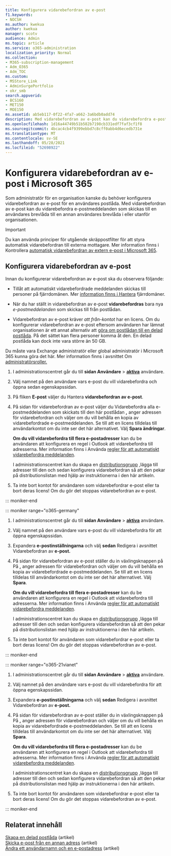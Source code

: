 ```yaml
---
title: Konfigurera vidarebefordran av e-post
f1.keywords:
- NOCSH
ms.author: kwekua
author: kwekua
manager: scotv
audience: Admin
ms.topic: article
ms.service: o365-administration
localization_priority: Normal
ms.collection:
- M365-subscription-management
- Adm_O365
- Adm_TOC
ms.custom:
- MSStore_Link
- AdminSurgePortfolio
- okr_smb
search.appverid:
- BCS160
- MET150
- MOE150
ms.assetid: ab5eb117-0f22-4fa7-a662-3a6bdb0add74
description: Med vidarebefordran av e-post kan du vidarebefordra e-postmeddelanden som Microsoft 365 en användarpostlåda till en annan postlåda i eller utanför organisationen.
ms.openlocfilehash: 1d16a44749b51b582b7198cb331edf7faf3cf1f8
ms.sourcegitcommit: 4bcac4cb4f9399ebbd7c8cff0abb4d6ecedb731e
ms.translationtype: MT
ms.contentlocale: sv-SE
ms.lasthandoff: 05/28/2021
ms.locfileid: "52698922"
---
```

# <a name="configure-email-forwarding-in-microsoft-365"></a>Konfigurera vidarebefordran av e-post i Microsoft 365

Som administratör för en organisation kanske du behöver konfigurera vidarebefordran av e-post för en användares postlåda. Med vidarebefordran av e-post kan du vidarebefordra e-postmeddelanden som skickas till en användares brevlåda till en annan användares brevlåda i eller utanför organisationen.

> [!IMPORTANT]
> Du kan använda principer för utgående skräppostfilter för att styra automatisk vidarebefordran till externa mottagare. Mer information finns i Kontrollera [automatisk vidarebefordran av extern e-post i Microsoft 365](/microsoft-365/security/office-365-security/external-email-forwarding?view=o365-worldwide&preserve-view=true#how-the-outbound-spam-filter-policy-settings-work-with-other-automatic-email-forwarding-controls).

## <a name="configure-email-forwarding"></a>Konfigurera vidarebefordran av e-post

Innan du konfigurerar vidarebefordran av e-post ska du observera följande:

- Tillåt att automatiskt vidarebefordrade meddelanden skickas till personer på fjärrdomänen. Mer [information finns i Hantera](/exchange/mail-flow-best-practices/remote-domains/manage-remote-domains) fjärrdomäner.

- När du har ställt in vidarebefordran av e-post **vidarebefordras** bara nya  *e-postmeddelanden*  som skickas till från postlådan.

- Vidarebefordran av e-post kräver  *att från-kontot*  har en licens. Om du konfigurerar vidarebefordran av e-post eftersom användaren har lämnat organisationen är ett annat alternativ att [göra om postlådan till en delad postlåda](convert-user-mailbox-to-shared-mailbox.md). På det sättet kan flera personer komma åt den. En delad postlåda kan dock inte vara större än 50 GB.

Du måste vara Exchange administratör eller global administratör i Microsoft 365 kunna göra det här. Mer information finns i avsnittet Om [administratörsroller.](../add-users/about-admin-roles.md)

1. I administrationscentret går du till **sidan Användare** \> **[aktiva](https://go.microsoft.com/fwlink/p/?linkid=834822)** användare.

2. Välj namnet på den användare vars e-post du vill vidarebefordra och öppna sedan egenskapssidan.

3. På fliken **E-post** väljer du Hantera **vidarebefordran av e-post**.

4. På sidan för vidarebefordran av e-post väljer du Vidarebefordra alla e-postmeddelanden som skickats till den här postlådan **,** anger adressen för vidarebefordran och väljer om du vill behålla en kopia av vidarebefordrade e-postmeddelanden. Se till att en licens tilldelas till användarkontot om du inte ser det här alternativet. Välj **Spara ändringar**.

    **Om du vill vidarebefordra till flera e-postadresser** kan du be användaren att konfigurera en regel i Outlook att vidarebefordra till adresserna. Mer information finns i Använda [regler för att automatiskt vidarebefordra meddelanden](https://support.microsoft.com/office/45aa9664-4911-4f96-9663-ece42816d746).

     I administrationscentret kan du skapa en [distributionsgrupp](../setup/create-distribution-lists.md) [,](add-user-or-contact-to-distribution-list.md)lägga till adresser till den och sedan konfigurera vidarebefordran så att den pekar på distributionslistan med hjälp av instruktionerna i den här artikeln.

5. Ta inte bort kontot för användaren som vidarebefordrar e-post eller ta bort deras licens!  Om du gör det stoppas vidarebefordran av e-post.

::: moniker-end

::: moniker range="o365-germany"

1. I administrationscentret går du till **sidan Användare** \> **[aktiva](https://go.microsoft.com/fwlink/p/?linkid=847686)** användare.

2. Välj namnet på den användare vars e-post du vill vidarebefordra för att öppna egenskapssidan.

3. Expandera **e-postinställningarna** och välj **sedan** Redigera i avsnittet Vidarebefordran av **e-post.**

4. På sidan för vidarebefordran av e-post ställer du in växlingsknappen på På **,** anger adressen för vidarebefordran och väljer om du vill behålla en kopia av vidarebefordrade e-postmeddelanden. Se till att en licens tilldelas till användarkontot om du inte ser det här alternativet. Välj **Spara**.

   **Om du vill vidarebefordra till flera e-postadresser** kan du be användaren att konfigurera en regel i Outlook att vidarebefordra till adresserna. Mer information finns i Använda [regler för att automatiskt vidarebefordra meddelanden](https://support.microsoft.com/office/45aa9664-4911-4f96-9663-ece42816d746).

   I administrationscentret kan du skapa en [distributionsgrupp](../setup/create-distribution-lists.md) [,](add-user-or-contact-to-distribution-list.md)lägga till adresser till den och sedan konfigurera vidarebefordran så att den pekar på distributionslistan med hjälp av instruktionerna i den här artikeln.

5. Ta inte bort kontot för användaren som vidarebefordrar e-post eller ta bort deras licens!  Om du gör det stoppas vidarebefordran av e-post.

::: moniker-end

::: moniker range="o365-21vianet"

1. I administrationscentret går du till **sidan Användare** \> **[aktiva](https://go.microsoft.com/fwlink/p/?linkid=850628)** användare.

2. Välj namnet på den användare vars e-post du vill vidarebefordra för att öppna egenskapssidan.

3. Expandera **e-postinställningarna** och välj **sedan** Redigera i avsnittet Vidarebefordran av **e-post.**

4. På sidan för vidarebefordran av e-post ställer du in växlingsknappen på På **,** anger adressen för vidarebefordran och väljer om du vill behålla en kopia av vidarebefordrade e-postmeddelanden. Se till att en licens tilldelas till användarkontot om du inte ser det här alternativet. Välj **Spara**.

   **Om du vill vidarebefordra till flera e-postadresser** kan du be användaren att konfigurera en regel i Outlook att vidarebefordra till adresserna. Mer information finns i Använda [regler för att automatiskt vidarebefordra meddelanden](https://support.microsoft.com/office/45aa9664-4911-4f96-9663-ece42816d746).

   I administrationscentret kan du skapa en [distributionsgrupp](../setup/create-distribution-lists.md) [,](add-user-or-contact-to-distribution-list.md)lägga till adresser till den och sedan konfigurera vidarebefordran så att den pekar på distributionslistan med hjälp av instruktionerna i den här artikeln.

5. Ta inte bort kontot för användaren som vidarebefordrar e-post eller ta bort deras licens! Om du gör det stoppas vidarebefordran av e-post.

::: moniker-end

## <a name="related-content"></a>Relaterat innehåll 

[Skapa en delad postlåda](../email/create-a-shared-mailbox.md) (artikel)\
[Skicka e-post från en annan adress](https://support.microsoft.com/office/ccba89cb-141c-4a36-8c56-6d16a8556d2e) (artikel)\
[Ändra ett användarnamn och en e-postadress](../add-users/change-a-user-name-and-email-address.md) (artikel)
